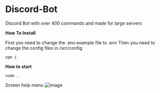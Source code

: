 # Discord-Bot
Discord Bot with over 400 commands and made for large servers


**How To Install**

First you need to change the .env.example file to .env
Then you need to change the config files in /src/config
```
npm i 
```

**How to start**
```
node .
```


Screen help menu ![image](https://user-images.githubusercontent.com/88144943/167872917-f74615a8-0d28-48ab-88d9-6172e9f7270e.png)